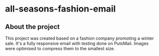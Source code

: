 # all-seasons-fashion-email

## About the project

This project was created based on a fashion company promoting a winter sale. It's a fully responsive email with 
testing done on PutsMail. Images were optimised to compress them to the smallest size.
